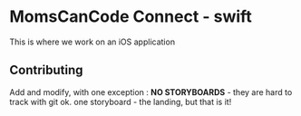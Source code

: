 # MomsCanCode Connect - swift

This is where we work on an iOS application

## Contributing
Add and modify, with one exception :  **NO STORYBOARDS** - they are hard to track with git
ok. one storyboard - the landing, but that is it!
